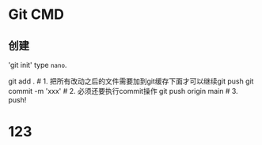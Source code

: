 # Git CMD

## 创建
'git init'
type <code>nano</code>.

git add . # 1. 把所有改动之后的文件需要加到git缓存下面才可以继续git push
git commit -m 'xxx'  # 2. 必须还要执行commit操作
git push origin main # 3. push!

# 123